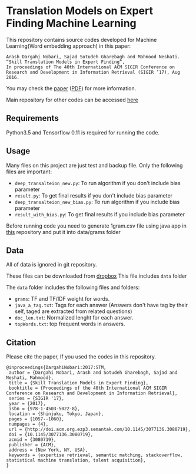 # Translation Models on Expert Finding Machine Learning

This repository contains source codes developed for Machine Learning(Word embedding approach) in this paper:

	Arash Dargahi Nobari, Sajad Sotudeh Gharebagh and Mahmood Neshati. “Skill Translation Models in Expert Finding”,
	In proceedings of The 40th International ACM SIGIR Conference on Research and Development in Information Retrieval (SIGIR ’17), Aug 2016.

You may check the [paper](http://dl.acm.org/citation.cfm?id=3080719) ([PDF](http://facultymembers.sbu.ac.ir/neshati/wp-content/uploads/2015/03/Skill-Translation-Models-in-Expert-Finding.pdf)) for more information.

Main repository for other codes can be accessed [here](https://github.com/arashdn/sof-expert-finding)


## Requirements

Python3.5 and Tensorflow 0.11 is required for running the code.


## Usage
Many files on this project are just test and backup file. Only the following files are important:
- `deep_transalteion_new.py`: To run algorithm if you don't include bias parameter
- `result.py`: To get final results if you don't include bias parameter
- `deep_transalteion_new_bias.py`: To run algorithm if you include bias parameter
- `result_with_bias.py`: To get final results if you include bias parameter

Before running code you need to generate 1gram.csv file using java app in [this](https://github.com/arashdn/sof-expert-finding) repository and put it into data/grams folder

## Data

All of data is ignored in git repository.

These files can be downloaded from [dropbox](https://www.dropbox.com/s/h3wq1ppdfgq3obu/data_python.zip) This file includes `data` folder

The `data` folder includes the following files and folders:

- `grams`: TF and TF/IDF weight for words.
- `java_a_tag.txt`: Tags for each answer (Answers don't have tag by their self, taged are extracted from related questions)
- `doc_len.txt`: Normalized lenght for each answer.
- `topWords.txt`: top frequent words in answers.


## Citation

Please cite the paper, If you used the codes in this repository.

```
@inproceedings{DargahiNobari:2017:STM,
 author = {Dargahi Nobari, Arash and Sotudeh Gharebagh, Sajad and Neshati, Mahmood},
 title = {Skill Translation Models in Expert Finding},
 booktitle = {Proceedings of the 40th International ACM SIGIR Conference on Research and Development in Information Retrieval},
 series = {SIGIR '17},
 year = {2017},
 isbn = {978-1-4503-5022-8},
 location = {Shinjuku, Tokyo, Japan},
 pages = {1057--1060},
 numpages = {4},
 url = {http://doi.acm.org.ezp3.semantak.com/10.1145/3077136.3080719},
 doi = {10.1145/3077136.3080719},
 acmid = {3080719},
 publisher = {ACM},
 address = {New York, NY, USA},
 keywords = {expertise retrieval, semantic matching, stackoverflow, statistical machine translation, talent acquisition},
} 
```
